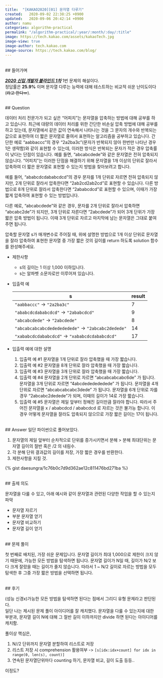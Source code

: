```yaml
---
title:  "[KAKAO2020][01] 문자열 다루기"
created:   2020-09-02 22:38:25 +0900
updated:   2020-09-06 20:42:14 +0900
author: namu
categories: algorithm-practical
permalink: "/algorithm-practical/:year/:month/:day/:title"
image: https://tech.kakao.com/assets/kakaoTech.jpg
image-view: true
image-author: tech.kakao.com
image-source: https://tech.kakao.com/blog/
---
```


<br>
## 들어가며

[**_2020 신입 개발자 블라인드 1차_**](https://tech.kakao.com/2019/10/02/kakao-blind-recruitment-2020-round1/)
1번 문제의 해설이다.<br>
정답률은 **25.9%** 이며 문자열 다루는 능력에 대해 테스트하는 비교적 쉬운 난이도이다(<del>라고 한다ㅠ</del>).

<br>
## Question

데이터 처리 전문가가 되고 싶은 “어피치”는 문자열을 압축하는 방법에 대해 공부를 하고 있습니다. 최근에 대량의 데이터 처리를 위한 간단한 비손실 압축 방법에 대해 공부를 하고 있는데, 문자열에서 같은 값이 연속해서 나타나는 것을 그 문자의 개수와 반복되는 값으로 표현하여 더 짧은 문자열로 줄여서 표현하는 알고리즘을 공부하고 있습니다. 간단한 예로 “aabbaccc”의 경우 “2a2ba3c”(문자가 반복되지 않아 한번만 나타난 경우 1은 생략함)와 같이 표현할 수 있는데, 이러한 방식은 반복되는 문자가 적은 경우 압축률이 낮다는 단점이 있습니다. 예를 들면, “abcabcdede”와 같은 문자열은 전혀 압축되지 않습니다. “어피치”는 이러한 단점을 해결하기 위해 문자열을 1개 이상의 단위로 잘라서 압축하여 더 짧은 문자열로 표현할 수 있는지 방법을 찾아보려고 합니다.

예를 들어, “ababcdcdababcdcd”의 경우 문자를 1개 단위로 자르면 전혀 압축되지 않지만, 2개 단위로 잘라서 압축한다면 “2ab2cd2ab2cd”로 표현할 수 있습니다. 다른 방법으로 8개 단위로 잘라서 압축한다면 “2ababcdcd”로 표현할 수 있으며, 이때가 가장 짧게 압축하여 표현할 수 있는 방법입니다.

다른 예로, “abcabcdede”와 같은 경우, 문자를 2개 단위로 잘라서 압축하면 “abcabc2de”가 되지만, 3개 단위로 자른다면 “2abcdede”가 되어 3개 단위가 가장 짧은 압축 방법이 됩니다. 이때 3개 단위로 자르고 마지막에 남는 문자열은 그대로 붙여주면 됩니다.

압축할 문자열 s가 매개변수로 주어질 때, 위에 설명한 방법으로 1개 이상 단위로 문자열을 잘라 압축하여 표현한 문자열 중 가장 짧은 것의 길이를 return 하도록 solution 함수를 완성해주세요.

* 제한사항
    - s의 길이는 1 이상 1,000 이하입니다.
    - s는 알파벳 소문자로만 이루어져 있습니다.

* 입출력 예

    | s	| result |
    |--------|----|
    | ```"aabbaccc"``` -> ```"2a2ba3c"``` | 7 |
    | ```"ababcdcdababcdcd"``` -> ```"2ababcdcd"``` | 9 |
    | ```"abcabcdede"``` -> ```"2abcdede"``` | 8 |
    | ```"abcabcabcabcdededededede"``` -> ```"2abcabc2dedede"``` | 14 |
    | ```"xababcdcdababcdcd"``` -> ```"xababcdcdababcdcd"``` | 17 |

* 입출력 예에 대한 설명
    1. 입출력 예 #1 문자열을 1개 단위로 잘라 압축했을 때 가장 짧습니다.
    2. 입출력 예 #2 문자열을 8개 단위로 잘라 압축했을 때 가장 짧습니다.
    3. 입출력 예 #3 문자열을 3개 단위로 잘라 압축했을 때 가장 짧습니다.
    4. 입출력 예 #4 문자열을 2개 단위로 자르면 “abcabcabcabc6de” 가 됩니다. 문자열을 3개 단위로 자르면 “4abcdededededede” 가 됩니다. 문자열을 4개 단위로 자르면 “abcabcabcabc3dede” 가 됩니다. 문자열을 6개 단위로 자를 경우 “2abcabc2dedede”가 되며, 이때의 길이가 14로 가장 짧습니다.
    5. 입출력 예 #5 문자열은 제일 앞부터 정해진 길이만큼 잘라야 합니다. 따라서 주어진 문자열을 x / ababcdcd / ababcdcd 로 자르는 것은 불가능 합니다. 이 경우 어떻게 문자열을 잘라도 압축되지 않으므로 가장 짧은 길이는 17이 됩니다.

<br>
## Answer
일단 파이썬으로 풀어보았다.

1. 문자열의 제일 앞부터 순차적으로 단위를 증가시키면서 분해 > 분해 최대단위는 문자열 길이의 절반 혹은 /2 의 내림수.
2. 각 분해 단위 결과값의 길이를 저장, 가장 짧은 경우를 반환한다.
3. 제한사항을 지킬 것.

{% gist daesungra/1c76b0c7d9d362ae12c811476bd271ba %}

<br>
## 출제 의도

문자열을 다룰 수 있고, 아래 예시와 같이 문자열과 관련된 다양한 작업을 할 수 있는지 파악
- 문자열 자르기
- 부분 문자열 얻기
- 문자열 비교하기
- 문자열 길이 얻기

<br>
## 문제 풀이

첫 번째로 배치된, 가장 쉬운 문제입니다. 문자열 길이가 최대 1,000으로 제한이 크지 않기 때문에,
가능한 모든 방법을 탐색하면 됩니다. 문자열 길이가 N일 때, 길이가 N/2 보다 크게 잘랐을 때는 길이가 줄지 않습니다.
따라서 1 ~ N/2 길이로 자르는 방법을 모두 탐색한 후 그중 가장 짧은 방법을 선택하면 됩니다.

<br>
## 후기

(성능 신경x)가능한 모든 방법을 탐색하면 된다는 점에서 그리디 유형 문제라고 판단된다.<br>
일단 나는 제시된 문제 풀이 아이디어를 잘 캐치했다. 문자열을 다룰 수 있는지에 대한 부분과,
문자열 길이 N에 대해 그 절반 길이 이하까지만 divide 하면 된다는 아이디어를 캐치함.

풀이상 핵심은,
1. N//2 단위까지 문자열 분할하여 리스트로 저장
2. 리스트 저장 시 comprehension 활용여부 -> ```[s[idx:idx+count] for idx in range(0, len(s), count)]```
3. 연속된 문자열단위마다 counting 하기, 문자열 비교, 길이 도출 등등..

이정도?
